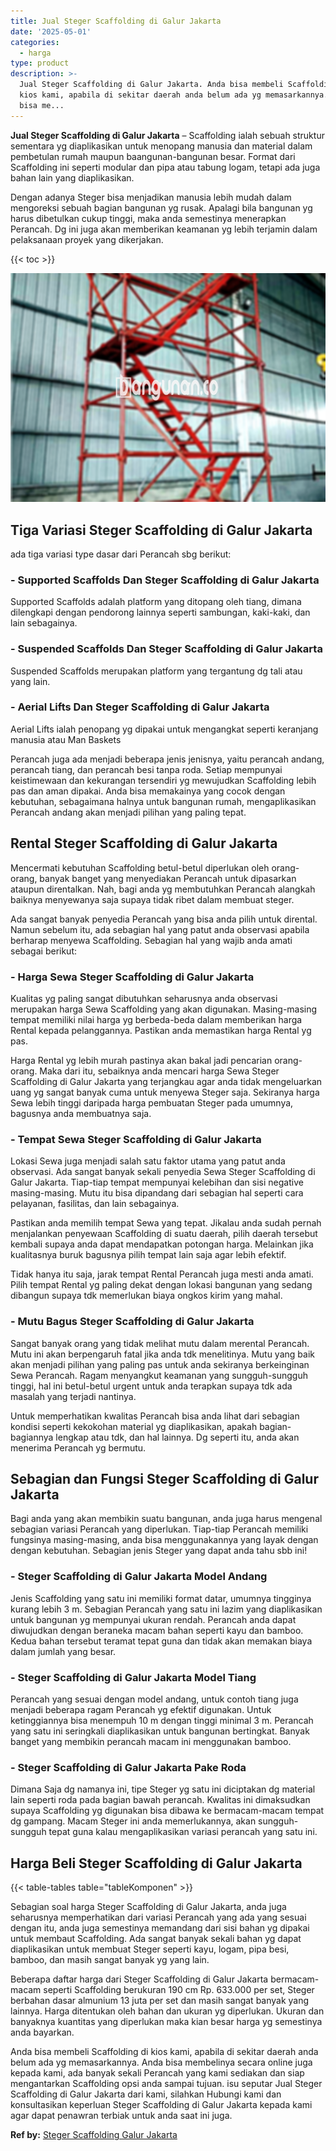 ```yaml
---
title: Jual Steger Scaffolding di Galur Jakarta
date: '2025-05-01'
categories:
  - harga
type: product
description: >-
  Jual Steger Scaffolding di Galur Jakarta. Anda bisa membeli Scaffolding di
  kios kami, apabila di sekitar daerah anda belum ada yg memasarkannya. Anda
  bisa me...
---
```


**Jual Steger Scaffolding di Galur Jakarta** – Scaffolding ialah sebuah struktur sementara yg diaplikasikan untuk menopang manusia dan material dalam pembetulan rumah maupun baangunan-bangunan besar. Format dari Scaffolding ini seperti modular dan pipa atau tabung logam, tetapi ada juga bahan lain yang diaplikasikan.

Dengan adanya Steger bisa menjadikan manusia lebih mudah dalam mengoreksi sebuah bagian bangunan yg rusak. Apalagi bila bangunan yg harus dibetulkan cukup tinggi, maka anda semestinya menerapkan Perancah. Dg ini juga akan memberikan keamanan yg lebih terjamin dalam pelaksanaan proyek yang dikerjakan.

{{< toc >}}

![Jual Steger Scaffolding di Galur Jakarta](/images/sewa-scaffolding-steger-24.png)

## Tiga Variasi Steger Scaffolding di Galur Jakarta

ada tiga variasi type dasar dari Perancah sbg berikut:

### \- Supported Scaffolds Dan Steger Scaffolding di Galur Jakarta

Supported Scaffolds adalah platform yang ditopang oleh tiang, dimana dilengkapi dengan pendorong lainnya seperti sambungan, kaki-kaki, dan lain sebagainya.

### \- Suspended Scaffolds Dan Steger Scaffolding di Galur Jakarta

Suspended Scaffolds merupakan platform yang tergantung dg tali atau yang lain.

### \- Aerial Lifts Dan Steger Scaffolding di Galur Jakarta

Aerial Lifts ialah penopang yg dipakai untuk mengangkat seperti keranjang manusia atau Man Baskets

Perancah juga ada menjadi beberapa jenis jenisnya, yaitu perancah andang, perancah tiang, dan perancah besi tanpa roda. Setiap mempunyai keistimewaan dan kekurangan tersendiri yg mewujudkan Scaffolding lebih pas dan aman dipakai. Anda bisa memakainya yang cocok dengan kebutuhan, sebagaimana halnya untuk bangunan rumah, mengaplikasikan Perancah andang akan menjadi pilihan yang paling tepat.

## Rental Steger Scaffolding di Galur Jakarta

Mencermati kebutuhan Scaffolding betul-betul diperlukan oleh orang-orang, banyak banget yang menyediakan Perancah untuk dipasarkan ataupun direntalkan. Nah, bagi anda yg membutuhkan Perancah alangkah baiknya menyewanya saja supaya tidak ribet dalam membuat steger.

Ada sangat banyak penyedia Perancah yang bisa anda pilih untuk dirental. Namun sebelum itu, ada sebagian hal yang patut anda observasi apabila berharap menyewa Scaffolding. Sebagian hal yang wajib anda amati sebagai berikut:

### \- Harga Sewa Steger Scaffolding di Galur Jakarta

Kualitas yg paling sangat dibutuhkan seharusnya anda observasi merupakan harga Sewa Scaffolding yang akan digunakan. Masing-masing tempat memiliki nilai harga yg berbeda-beda dalam memberikan harga Rental kepada pelanggannya. Pastikan anda memastikan harga Rental yg pas.

Harga Rental yg lebih murah pastinya akan bakal jadi pencarian orang-orang. Maka dari itu, sebaiknya anda mencari harga Sewa Steger Scaffolding di Galur Jakarta yang terjangkau agar anda tidak mengeluarkan uang yg sangat banyak cuma untuk menyewa Steger saja. Sekiranya harga Sewa lebih tinggi daripada harga pembuatan Steger pada umumnya, bagusnya anda membuatnya saja.

### \- Tempat Sewa Steger Scaffolding di Galur Jakarta

Lokasi Sewa juga menjadi salah satu faktor utama yang patut anda observasi. Ada sangat banyak sekali penyedia Sewa Steger Scaffolding di Galur Jakarta. Tiap-tiap tempat mempunyai kelebihan dan sisi negative masing-masing. Mutu itu bisa dipandang dari sebagian hal seperti cara pelayanan, fasilitas, dan lain sebagainya.

Pastikan anda memilih tempat Sewa yang tepat. Jikalau anda sudah pernah menjalankan penyewaan Scaffolding di suatu daerah, pilih daerah tersebut kembali supaya anda dapat mendapatkan potongan harga. Melainkan jika kualitasnya buruk bagusnya pilih tempat lain saja agar lebih efektif.

Tidak hanya itu saja, jarak tempat Rental Perancah juga mesti anda amati. Pilih tempat Rental yg paling dekat dengan lokasi bangunan yang sedang dibangun supaya tdk memerlukan biaya ongkos kirim yang mahal.

### \- Mutu Bagus Steger Scaffolding di Galur Jakarta

Sangat banyak orang yang tidak melihat mutu dalam merental Perancah. Mutu ini akan berpengaruh fatal jika anda tdk menelitinya. Mutu yang baik akan menjadi pilihan yang paling pas untuk anda sekiranya berkeinginan Sewa Perancah. Ragam menyangkut keamanan yang sungguh-sungguh tinggi, hal ini betul-betul urgent untuk anda terapkan supaya tdk ada masalah yang terjadi nantinya.

Untuk memperhatikan kwalitas Perancah bisa anda lihat dari sebagian kondisi seperti kekokohan material yg diaplikasikan, apakah bagian-bagiannya lengkap atau tdk, dan hal lainnya. Dg seperti itu, anda akan menerima Perancah yg bermutu.

## Sebagian dan Fungsi Steger Scaffolding di Galur Jakarta

Bagi anda yang akan membikin suatu bangunan, anda juga harus mengenal sebagian variasi Perancah yang diperlukan. Tiap-tiap Perancah memiliki fungsinya masing-masing, anda bisa menggunakannya yang layak dengan dengan kebutuhan. Sebagian jenis Steger yang dapat anda tahu sbb ini!

### \- Steger Scaffolding di Galur Jakarta Model Andang

Jenis Scaffolding yang satu ini memiliki format datar, umumnya tingginya kurang lebih 3 m. Sebagian Perancah yang satu ini lazim yang diaplikasikan untuk bangunan yg mempunyai ukuran rendah. Perancah anda dapat diwujudkan dengan beraneka macam bahan seperti kayu dan bamboo. Kedua bahan tersebut teramat tepat guna dan tidak akan memakan biaya dalam jumlah yang besar.

### \- Steger Scaffolding di Galur Jakarta Model Tiang

Perancah yang sesuai dengan model andang, untuk contoh tiang juga menjadi beberapa ragam Perancah yg efektif digunakan. Untuk ketinggiannya bisa menempuh 10 m dengan tinggi minimal 3 m. Perancah yang satu ini seringkali diaplikasikan untuk bangunan bertingkat. Banyak banget yang membikin perancah macam ini menggunakan bamboo.

### \- Steger Scaffolding di Galur Jakarta Pake Roda

Dimana Saja dg namanya ini, tipe Steger yg satu ini diciptakan dg material lain seperti roda pada bagian bawah perancah. Kwalitas ini dimaksudkan supaya Scaffolding yg digunakan bisa dibawa ke bermacam-macam tempat dg gampang. Macam Steger ini anda memerlukannya, akan sungguh-sungguh tepat guna kalau mengaplikasikan variasi perancah yang satu ini.

## Harga Beli Steger Scaffolding di Galur Jakarta

{{< table-tables table="tableKomponen" >}}

Sebagian soal harga Steger Scaffolding di Galur Jakarta, anda juga seharusnya memperhatikan dari variasi Perancah yang ada yang sesuai dengan itu, anda juga semestinya memandang dari sisi bahan yg dipakai untuk membaut Scaffolding. Ada sangat banyak sekali bahan yg dapat diaplikasikan untuk membuat Steger seperti kayu, logam, pipa besi, bamboo, dan masih sangat banyak yg yang lain.

Beberapa daftar harga dari Steger Scaffolding di Galur Jakarta bermacam-macam seperti Scaffolding berukuran 190 cm Rp. 633.000 per set, Steger berbahan dasar almunium 13 juta per set dan masih sangat banyak yang lainnya. Harga ditentukan oleh bahan dan ukuran yg diperlukan. Ukuran dan banyaknya kuantitas yang diperlukan maka kian besar harga yg semestinya anda bayarkan.

Anda bisa membeli Scaffolding di kios kami, apabila di sekitar daerah anda belum ada yg memasarkannya. Anda bisa membelinya secara online juga kepada kami, ada banyak sekali Perancah yang kami sediakan dan siap mengantarkan Scaffolding opsi anda sampai tujuan. isu seputar Jual Steger Scaffolding di Galur Jakarta dari kami, silahkan Hubungi kami dan konsultasikan keperluan Steger Scaffolding di Galur Jakarta kepada kami agar dapat penawran terbiak untuk anda saat ini juga.

**Ref by:** [Steger Scaffolding Galur Jakarta](https://id.wikipedia.org/wiki/Steger)

